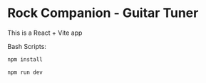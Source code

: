 # Rock Companion - Guitar Tuner

This is a React + Vite app

Bash Scripts:
```bash
npm install
```

```bash
npm run dev
```
